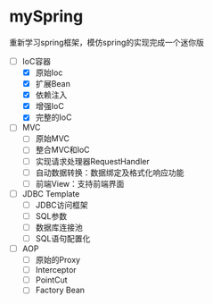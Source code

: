 # mySpring

重新学习spring框架，模仿spring的实现完成一个迷你版

- [ ]  IoC容器
    - [x]  原始Ioc
    - [x]  扩展Bean
    - [x]  依赖注入
    - [x]  增强IoC
    - [x]  完整的IoC
- [ ]  MVC
    - [ ]  原始MVC
    - [ ]  整合MVC和IoC
    - [ ]  实现请求处理器RequestHandler
    - [ ]  自动数据转换：数据绑定及格式化响应功能
    - [ ]  前端View：支持前端界面
- [ ]  JDBC Template
    - [ ]  JDBC访问框架
    - [ ]  SQL参数
    - [ ]  数据库连接池
    - [ ]  SQL语句配置化
- [ ]  AOP
    - [ ]  原始的Proxy
    - [ ]  Interceptor
    - [ ]  PointCut
    - [ ]  Factory Bean
